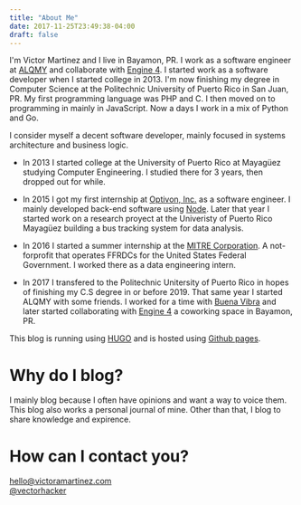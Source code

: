 ```yaml
---
title: "About Me"
date: 2017-11-25T23:49:38-04:00
draft: false
---
```


I'm Victor Martinez and I live in Bayamon, PR. I work as a software engineer at [ALQMY](http://alqmy.io) and collaborate with [Engine 4](http://engine-4.com). I started work as a software developer when I started college in 2013. I'm now finishing my degree in Computer Science at the Politechnic University of Puerto Rico in San Juan, PR. My first programming language was PHP and C. I then moved on to programming in mainly in JavaScript. Now a days I work in a mix of Python and Go.

I consider myself a decent software developer, mainly focused in systems architecture and business logic. 

- In 2013 I started college at the University of Puerto Rico at Mayagüez studying Computer Engineering. I studied there for 3 years, then dropped out for while.

- In 2015 I got my first internship at [Optivon, Inc.](http://optivonpr.com) as a software engineer. I mainly developed back-end software using [Node](https://nodejs.org). Later that year I started work on a research proyect at the Univeristy of Puerto Rico Mayagüez building a bus tracking system for data analysis.

- In 2016 I started a summer internship at the [MITRE Corporation](https://mitre.org). A not-forprofit that operates FFRDCs for the United States Federal Government. I worked there as a data engineering intern.

- In 2017 I transfered to the Politechnic Unitersity of Puerto Rico in hopes of finishing my C.S degree in or before 2019. That same year I started ALQMY with some friends. I worked for a time with [Buena Vibra](http://buenavibra.com/) and later started collaborating with [Engine 4](http://engine-4.com) a coworking space in Bayamon, PR.

This blog is running using [HUGO](http://gohugo.io) and is hosted using [Github pages](https://pages.github.com/).

# Why do I blog?

I mainly blog because I often have opinions and want a way to voice them. This blog also works a personal journal of mine. Other than that, I blog to share knowledge and expirence.

# How can I contact you?

[hello@victoramartinez.com](mailto:hello@victoramartinez.com)<br/>
[@vectorhacker](https://twitter.com/vectorhacker)